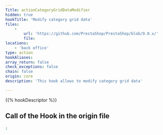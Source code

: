 ```yaml
---
Title: actionCategoryGridDataModifier
hidden: true
hookTitle: 'Modify category grid data'
files:
    -
        url: 'https://github.com/PrestaShop/PrestaShop/blob/9.0.x/'
        file: 
locations:
    - 'back office'
type: action
hookAliases: 
array_return: false
check_exceptions: false
chain: false
origin: core
description: 'This hook allows to modify category grid data'

---
```


{{% hookDescriptor %}}

## Call of the Hook in the origin file

```php
;
```
